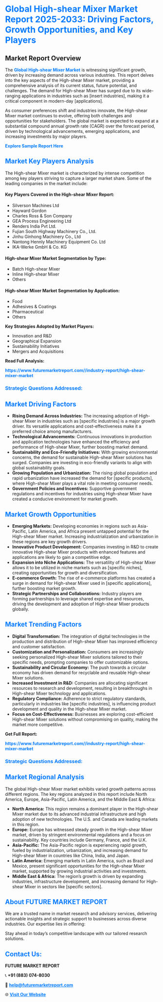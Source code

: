 <h1 style="color: #007BFF;">Global High-shear Mixer Market Report 2025-2033: Driving Factors, Growth Opportunities, and Key Players</h1>

<section id="overview">
<h2>Market Report Overview</h2>
<p>The <a href="https://www.futuremarketreport.com//industry-report/high-shear-mixer-market" style="color: #007BFF; text-decoration: none;"><strong>Global High-shear Mixer Market</strong></a> is witnessing significant growth, driven by increasing demand across various industries. This report delves into the key aspects of the High-shear Mixer market, providing a comprehensive analysis of its current status, future potential, and challenges. The demand for High-shear Mixer has surged due to its wide-ranging applications in industries such as [insert industries], making it a critical component in modern-day [applications].</p>
<p>As consumer preferences shift and industries innovate, the High-shear Mixer market continues to evolve, offering both challenges and opportunities for stakeholders. The global market is expected to expand at a substantial compound annual growth rate (CAGR) over the forecast period, driven by technological advancements, emerging applications, and increasing investments by major players.</p>
</section>

<section id="overview">
<p><a href="https://www.futuremarketreport.com//request-sample/reportId=88316" style="color: #007BFF; text-decoration: none;"><strong>Explore Sample Report Here</strong></a></p>
</section>

<section id="key-players">
<h2 style="color: #007BFF;">Market Key Players Analysis</h2>
<p>The High-shear Mixer market is characterized by intense competition among key players striving to capture a larger market share. Some of the leading companies in the market include:</p>
<h4>Key Players Covered in the High-shear Mixer Report:</h4>
<ul><li>Silverson Machines Ltd</li><li>Hayward Gordon</li><li>Charles Ross &amp; Son Company</li><li>GEA Process Engineering Ltd</li><li>Renders India Pvt Ltd.</li><li>Fujian South Highway Machinery Co., Ltd.</li><li>Jinhu Ginhong Machinery Co., Ltd</li><li>Nantong Hennly Machinery Equipment Co. Ltd</li><li>IKA-Werke GmbH &amp; Co. KG</li></ul>
<h4>High-shear Mixer Market Segmentation by Type:</h4>
<ul><li>Batch High-shear Mixer</li><li>Inline High-shear Mixer</li><li>Others</li></ul>

<h4>High-shear Mixer Market Segmentation by Application:</h4>
<ul><li>Food</li><li>Adhesives &amp; Coatings</li><li>Pharmaceutical</li><li>Others</li></ul>
<p><strong>Key Strategies Adopted by Market Players:</strong></p>
<ul>
<li>Innovation and R&D</li>
<li>Geographical Expansion</li>
<li>Sustainability Initiatives</li>
<li>Mergers and Acquisitions</li>
</ul>
</section>

<section>
<p><strong>Read Full Analysis: </strong></p><a href="https://www.futuremarketreport.com//industry-report/high-shear-mixer-market" style="color: #007BFF; text-decoration: none;"><strong>https://www.futuremarketreport.com//industry-report/high-shear-mixer-market</strong></a>
<h3 style="color: #007BFF;">Strategic Questions Addressed:</h3>
</section>

<section id="driving-factors">
<h2 style="color: #007BFF;">Market Driving Factors</h2>
<ul>
<li><strong>Rising Demand Across Industries:</strong> The increasing adoption of High-shear Mixer in industries such as [specific industries] is a major growth driver. Its versatile applications and cost-effectiveness make it a preferred choice among manufacturers.</li>
<li><strong>Technological Advancements:</strong> Continuous innovations in production and application technologies have enhanced the efficiency and performance of High-shear Mixer, further boosting market demand.</li>
<li><strong>Sustainability and Eco-Friendly Initiatives:</strong> With growing environmental concerns, the demand for sustainable High-shear Mixer solutions has surged. Companies are investing in eco-friendly variants to align with global sustainability goals.</li>
<li><strong>Growing Population and Urbanization:</strong> The rising global population and rapid urbanization have increased the demand for [specific products], where High-shear Mixer plays a vital role in meeting consumer needs.</li>
<li><strong>Government Policies and Incentives:</strong> Supportive government regulations and incentives for industries using High-shear Mixer have created a conducive environment for market growth.</li>
</ul>
</section>

<section id="growth-opportunities">
<h2 style="color: #007BFF;">Market Growth Opportunities</h2>
<ul>
<li><strong>Emerging Markets:</strong> Developing economies in regions such as Asia-Pacific, Latin America, and Africa present untapped potential for the High-shear Mixer market. Increasing industrialization and urbanization in these regions are key growth drivers.</li>
<li><strong>Innovative Product Development:</strong> Companies investing in R&D to create innovative High-shear Mixer products with enhanced features and applications are likely to gain a competitive edge.</li>
<li><strong>Expansion into Niche Applications:</strong> The versatility of High-shear Mixer allows it to be utilized in niche markets such as [specific niches], creating opportunities for growth and diversification.</li>
<li><strong>E-commerce Growth:</strong> The rise of e-commerce platforms has created a surge in demand for High-shear Mixer used in [specific applications], further boosting market growth.</li>
<li><strong>Strategic Partnerships and Collaborations:</strong> Industry players are forming partnerships to leverage shared expertise and resources, driving the development and adoption of High-shear Mixer products globally.</li>
</ul>
</section>

<section id="trending-factors">
<h2 style="color: #007BFF;">Market Trending Factors</h2>
<ul>
<li><strong>Digital Transformation:</strong> The integration of digital technologies in the production and distribution of High-shear Mixer has improved efficiency and customer satisfaction.</li>
<li><strong>Customization and Personalization:</strong> Consumers are increasingly seeking personalized High-shear Mixer solutions tailored to their specific needs, prompting companies to offer customizable options.</li>
<li><strong>Sustainability and Circular Economy:</strong> The push towards a circular economy has driven demand for recyclable and reusable High-shear Mixer solutions.</li>
<li><strong>Increased Investment in R&D:</strong> Companies are allocating significant resources to research and development, resulting in breakthroughs in High-shear Mixer technology and applications.</li>
<li><strong>Regulatory Compliance:</strong> Adherence to strict regulatory standards, particularly in industries like [specific industries], is influencing product development and quality in the High-shear Mixer market.</li>
<li><strong>Focus on Cost-Effectiveness:</strong> Businesses are exploring cost-efficient High-shear Mixer solutions without compromising on quality, making the market more competitive.</li>
</ul>
</section>

<section>
<p><strong>Get Full Report: </strong></p><a href="https://www.futuremarketreport.com//industry-report/high-shear-mixer-market" style="color: #007BFF; text-decoration: none;"><strong>https://www.futuremarketreport.com//industry-report/high-shear-mixer-market</strong></a>
<h3 style="color: #007BFF;">Strategic Questions Addressed:</h3>
</section>


<section id="regional-analysis">
<h2 style="color: #007BFF;">Market Regional Analysis</h2>
<p>The global High-shear Mixer market exhibits varied growth patterns across different regions. The key regions analyzed in this report include North America, Europe, Asia-Pacific, Latin America, and the Middle East & Africa:</p>
<ul>
<li><strong>North America:</strong> This region remains a dominant player in the High-shear Mixer market due to its advanced industrial infrastructure and high adoption of new technologies. The U.S. and Canada are leading markets in this region.</li>
<li><strong>Europe:</strong> Europe has witnessed steady growth in the High-shear Mixer market, driven by stringent environmental regulations and a focus on sustainability. Key countries include Germany, France, and the U.K.</li>
<li><strong>Asia-Pacific:</strong> The Asia-Pacific region is experiencing rapid growth, fueled by industrialization, urbanization, and increasing demand for High-shear Mixer in countries like China, India, and Japan.</li>
<li><strong>Latin America:</strong> Emerging markets in Latin America, such as Brazil and Mexico, present significant opportunities for the High-shear Mixer market, supported by growing industrial activities and investments.</li>
<li><strong>Middle East & Africa:</strong> The region’s growth is driven by expanding industries, infrastructure development, and increasing demand for High-shear Mixer in sectors like [specific sectors].</li>
</ul>
</section>

<footer>
<h2 style="color: #007BFF;">About FUTURE MARKET REPORT</h2>
<p>We are a trusted name in market research and advisory services, delivering actionable insights and strategic support to businesses across diverse industries. Our expertise lies in offering:</p>

<p>Stay ahead in today’s competitive landscape with our tailored research solutions.</p>

<h2 style="color: #007BFF;">Contact Us:</h2>
<p><strong>FUTURE MARKET REPORT</strong></p>
<p>📞 <strong>+91 (883) 074-8030</strong></p>
<p>📧 <strong><a href="mailto:help@futuremarketreport.com" style="color: #007BFF;">help@futuremarketreport.com</a></strong></p>
<p>🌐 <strong><a href="https://www.futuremarketreport.com/" style="color: #007BFF;">Visit Our Website</a></strong></p>
</footer>